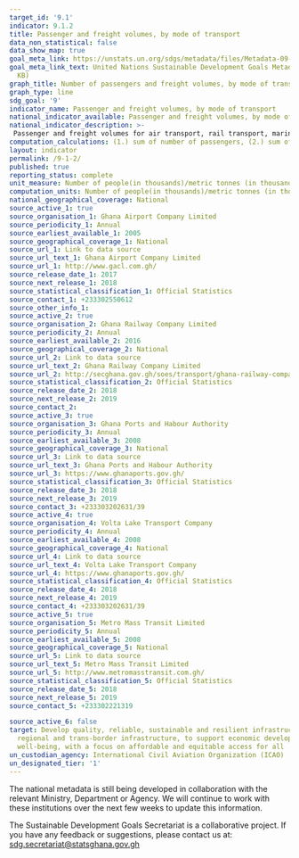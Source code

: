 ```yaml
---
target_id: '9.1'
indicator: 9.1.2
title: Passenger and freight volumes, by mode of transport
data_non_statistical: false
data_show_map: true
goal_meta_link: https://unstats.un.org/sdgs/metadata/files/Metadata-09-01-02.pdf
goal_meta_link_text: United Nations Sustainable Development Goals Metadata (PDF 375
  KB)
graph_title: Number of passengers and freight volumes, by mode of transport
graph_type: line
sdg_goal: '9'
indicator_name: Passenger and freight volumes, by mode of transport
national_indicator_available: Passenger and freight volumes, by mode of transport
national_indicator_description: >- 
 Passenger and freight volumes for air transport, rail transport, marine water transport, inland water transport and urban transport
computation_calculations: (1.) sum of number of passengers, (2.) sum of freight volume  
layout: indicator
permalink: /9-1-2/
published: true
reporting_status: complete
unit_measure: Number of people(in thousands)/metric tonnes (in thousands)
computation_units: Number of people(in thousands)/metric tonnes (in thousands)
national_geographical_coverage: National
source_active_1: true
source_organisation_1: Ghana Airport Company Limited
source_periodicity_1: Annual 
source_earliest_available_1: 2005
source_geographical_coverage_1: National
source_url_1: Link to data source
source_url_text_1: Ghana Airport Company Limited
source_url_1: http://www.gacl.com.gh/
source_release_date_1: 2017
source_next_release_1: 2018
source_statistical_classification_1: Official Statistics
source_contact_1: +233302550612
source_other_info_1:
source_active_2: true
source_organisation_2: Ghana Railway Company Limited
source_periodicity_2: Annual 
source_earliest_available_2: 2016
source_geographical_coverage_2: National
source_url_2: Link to data source
source_url_text_2: Ghana Railway Company Limited
source_url_2: http://secghana.gov.gh/soes/transport/ghana-railway-company-limited-grc/
source_statistical_classification_2: Official Statistics
source_release_date_2: 2018
source_next_release_2: 2019
source_contact_2: 
source_active_3: true
source_organisation_3: Ghana Ports and Habour Authority
source_periodicity_3: Annual 
source_earliest_available_3: 2008
source_geographical_coverage_3: National
source_url_3: Link to data source
source_url_text_3: Ghana Ports and Habour Authority
source_url_3: https://www.ghanaports.gov.gh/
source_statistical_classification_3: Official Statistics
source_release_date_3: 2018
source_next_release_3: 2019
source_contact_3: +233303202631/39
source_active_4: true
source_organisation_4: Volta Lake Transport Company
source_periodicity_4: Annual 
source_earliest_available_4: 2008
source_geographical_coverage_4: National
source_url_4: Link to data source
source_url_text_4: Volta Lake Transport Company
source_url_4: https://www.ghanaports.gov.gh/
source_statistical_classification_4: Official Statistics
source_release_date_4: 2018
source_next_release_4: 2019
source_contact_4: +233303202631/39
source_active_5: true
source_organisation_5: Metro Mass Transit Limited
source_periodicity_5: Annual 
source_earliest_available_5: 2008
source_geographical_coverage_5: National
source_url_5: Link to data source
source_url_text_5: Metro Mass Transit Limited
source_url_5: http://www.metromasstransit.com.gh/
source_statistical_classification_5: Official Statistics
source_release_date_5: 2018
source_next_release_5: 2019
source_contact_5: +233302221319

source_active_6: false
target: Develop quality, reliable, sustainable and resilient infrastructure, including
  regional and trans-border infrastructure, to support economic development and human
  well-being, with a focus on affordable and equitable access for all
un_custodian_agency: International Civil Aviation Organization (ICAO)
un_designated_tier: '1'
---
```

The national metadata is still being developed in collaboration with the relevant Ministry, Department or Agency.  We will continue to work with these institutions over the next few weeks to update this information.

The Sustainable Development Goals Secretariat is a collaborative project. If you have any feedback or suggestions, please contact us at: sdg.secretariat@statsghana.gov.gh
